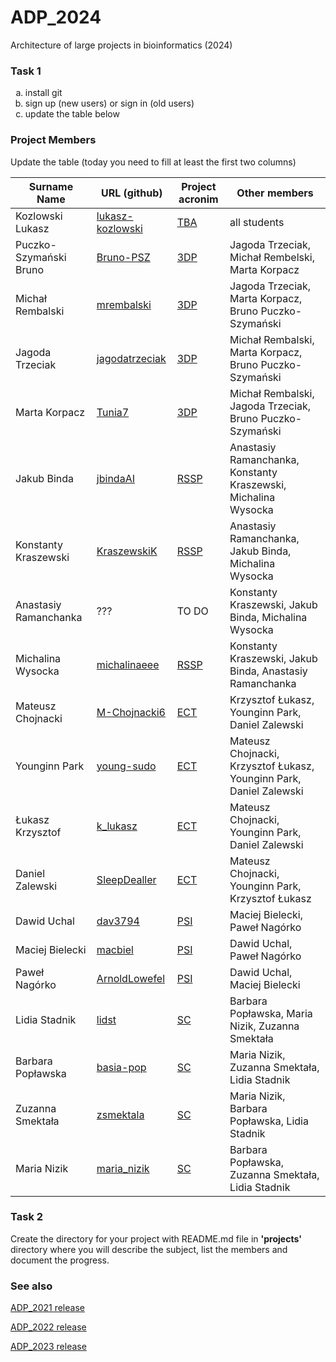# ADP_2024
Architecture of large projects in bioinformatics (2024)

### Task 1
<ol type="a">
  <li>install git</li>
  <li>sign up (new users) or sign in (old users)</li>
  <li>update the table below</li>
</ol>

### Project Members
Update the table (today you need to fill at least the first two columns)

| Surname Name           | URL (github)                                            | Project acronim | Other members                                                       |
|------------------------|---------------------------------------------------------|-|---------------------------------------------------------------------|
| Kozlowski Lukasz       | [lukasz-kozlowski](https://github.com/lukasz-kozlowski) | [TBA](https://github.com/lukasz-kozlowski/ADP_2024/blob/main/project/TBA/README.md) | all students                                                        |
| Puczko-Szymański Bruno | [Bruno-PSZ](https://github.com/Bruno-PSZ)               | [3DP](https://github.com/jagodatrzeciak/ADP-project) | Jagoda Trzeciak, Michał Rembelski, Marta Korpacz                    |
| Michał Rembalski       | [mrembalski](https://github.com/mrembalski)             | [3DP](https://github.com/jagodatrzeciak/ADP-project) | Jagoda Trzeciak, Marta Korpacz, Bruno Puczko-Szymański              |
| Jagoda Trzeciak        | [jagodatrzeciak](https://github.com/jagodatrzeciak)     | [3DP](https://github.com/jagodatrzeciak/ADP-project) | Michał Rembalski, Marta Korpacz, Bruno Puczko-Szymański             |
| Marta Korpacz          | [Tunia7](https://github.com/Tunia7)                     | [3DP](https://github.com/jagodatrzeciak/ADP-project) | Michał Rembalski, Jagoda Trzeciak, Bruno Puczko-Szymański           |
| Jakub Binda            | [jbindaAI](https://github.com/jbindaAI)                 | [RSSP](https://github.com/jbindaAI/RSSP.git) | Anastasiy Ramanchanka, Konstanty Kraszewski, Michalina Wysocka      |
| Konstanty Kraszewski   | [KraszewskiK](https://github.com/KraszewskiK)           | [RSSP](https://github.com/jbindaAI/RSSP.git) | Anastasiy Ramanchanka, Jakub Binda, Michalina Wysocka               |
| Anastasiy Ramanchanka  | ???                                                     | TO DO | Konstanty Kraszewski, Jakub Binda, Michalina Wysocka                |
| Michalina Wysocka      | [michalinaeee](https://github.com/michalinaeee)         | [RSSP](https://github.com/jbindaAI/RSSP.git) | Konstanty Kraszewski, Jakub Binda, Anastasiy Ramanchanka          |
| Mateusz Chojnacki      | [M-Chojnacki6](https://github.com/M-Chojnacki6)         | [ECT](https://github.com/M-Chojnacki6/ECT) | Krzysztof Łukasz, Younginn Park, Daniel Zalewski                    |
| Younginn Park          | [young-sudo](https://github.com/young-sudo)             | [ECT](https://github.com/M-Chojnacki6/ECT) | Mateusz Chojnacki, Krzysztof Łukasz, Younginn Park, Daniel Zalewski |
| Łukasz Krzysztof       | [k_lukasz](https://github.com/szysztof17)               | [ECT](https://github.com/M-Chojnacki6/ECT) | Mateusz Chojnacki, Younginn Park, Daniel Zalewski                   |
| Daniel Zalewski        | [SleepDealler](https://github.com/SleepDealler)         | [ECT](https://github.com/M-Chojnacki6/ECT) | Mateusz Chojnacki, Younginn Park, Krzysztof Łukasz                  |
| Dawid Uchal            | [dav3794](https://github.com/dav3794)                   | [PSI](https://github.com/dav3794/PsiMol) | Maciej Bielecki, Paweł Nagórko                                      |
| Maciej Bielecki        | [macbiel](https://github.com/macbiel)                   | [PSI](https://github.com/dav3794/PsiMol) | Dawid Uchal, Paweł Nagórko                                          |
| Paweł Nagórko          | [ArnoldLowefel](https://github.com/ArnoldLowefel)|[PSI](https://github.com/dav3794/PsiMol)| Dawid Uchal, Maciej Bielecki                                        |
| Lidia Stadnik          | [lidst](https://github.com/lidst)                       | [SC](https://github.com/Silbena/ProtCon) | Barbara Popławska, Maria Nizik, Zuzanna Smektała                    |
| Barbara Popławska      | [basia-pop](https://github.com/basia-pop)               | [SC](https://github.com/Silbena/ProtCon) | Maria Nizik, Zuzanna Smektała, Lidia Stadnik                        |
| Zuzanna Smektała       | [zsmektala](https://github.com/zsmektala)               | [SC](https://github.com/Silbena/ProtCon) | Maria Nizik, Barbara Popławska, Lidia Stadnik                       |
| Maria Nizik            | [maria_nizik](https://github.com/Silbena)               | [SC](https://github.com/Silbena/ProtCon) | Barbara Popławska, Zuzanna Smektała, Lidia Stadnik                  |

### Task 2
Create the directory for your project with README.md file in <b>'projects'</b> directory where you will describe the subject, 
list the members and document the progress.

### See also

[ADP_2021 release](https://github.com/lukasz-kozlowski/ADP_2021)

[ADP_2022 release](https://github.com/lukasz-kozlowski/ADP_2022)

[ADP_2023 release](https://github.com/lukasz-kozlowski/ADP_2023)
